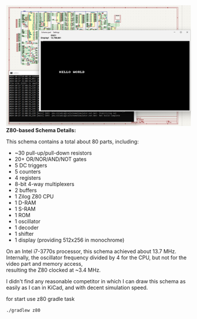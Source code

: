 ![img.png](img/z80.png)
**Z80-based Schema Details:**

This schema contains a total about 80 parts, including:

- ~30 pull-up/pull-down resistors
- 20+ OR/NOR/AND/NOT gates
- 5 DC triggers
- 5 counters
- 4 registers
- 8-bit 4-way multiplexers
- 2 buffers
- 1 Zilog Z80 CPU
- 1 D-RAM
- 1 S-RAM
- 1 ROM
- 1 oscillator
- 1 decoder
- 1 shifter
- 1 display (providing 512x256 in monochrome)

On an Intel i7-3770s processor, this schema achieved about 13.7 MHz.  
Internally, the oscillator frequency divided by 4 for the CPU, but not for the video part and memory access,  
resulting the Z80 clocked at ~3.4 MHz.

I didn't find any reasonable competitor in which I can draw this schema as easily as I can in KiCad, and with decent simulation speed.

for start use z80 gradle task

```
./gradlew z80
```

